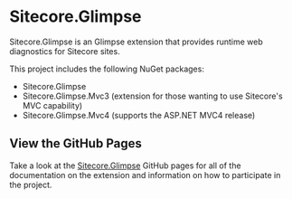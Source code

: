 # Sitecore.Glimpse

Sitecore.Glimpse is an Glimpse extension that provides runtime web diagnostics for Sitecore sites.

This project includes the following NuGet packages:

* Sitecore.Glimpse
* Sitecore.Glimpse.Mvc3 (extension for those wanting to use Sitecore's MVC capability)
* Sitecore.Glimpse.Mvc4 (supports the ASP.NET MVC4 release)

## View the GitHub Pages

Take a look at the [Sitecore.Glimpse](http://kevinobee.github.io/Sitecore.Glimpse/) GitHub pages for all of the documentation on the extension and information on how to participate in the project.